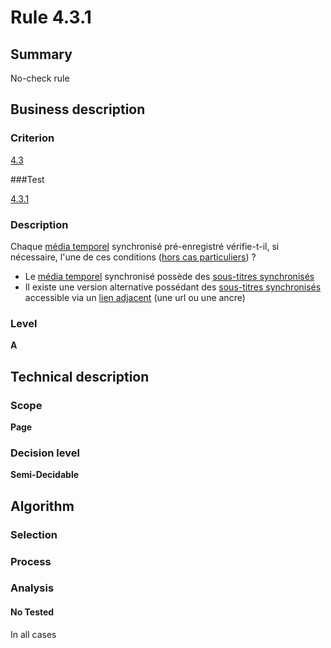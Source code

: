 # Rule 4.3.1

## Summary

No-check rule

## Business description

### Criterion

[4.3](http://references.modernisation.gouv.fr/referentiel-technique-0#crit-4-3)

###Test

[4.3.1](http://references.modernisation.gouv.fr/referentiel-technique-0#test-4-3-1)

### Description

Chaque <a href="http://references.modernisation.gouv.fr/referentiel-technique-0#mMediaTemp">m&eacute;dia temporel</a> synchronis&eacute; pr&eacute;-enregistr&eacute; v&eacute;rifie-t-il, si n&eacute;cessaire, l'une de ces conditions (<a href="http://references.modernisation.gouv.fr/referentiel-technique-0#cpCrit4-" title="Cas particuliers pour le crit&egrave;re 4.3">hors cas particuliers</a>) ? 
 
 * Le <a href="http://references.modernisation.gouv.fr/referentiel-technique-0#mMediaTemp">m&eacute;dia temporel</a> synchronis&eacute; poss&egrave;de des <a href="http://references.modernisation.gouv.fr/referentiel-technique-0#mSsTitreSynchro">sous-titres synchronis&eacute;s</a> 
 * Il existe une version alternative poss&eacute;dant des <a href="http://references.modernisation.gouv.fr/referentiel-technique-0#mSsTitreSynchro">sous-titres synchronis&eacute;s</a> accessible via un <a href="http://references.modernisation.gouv.fr/referentiel-technique-0#mLienAdj">lien adjacent</a> (une url ou une ancre) 


### Level

**A**

## Technical description

### Scope

**Page**

### Decision level

**Semi-Decidable**

## Algorithm

### Selection

### Process

### Analysis

#### No Tested 

In all cases
